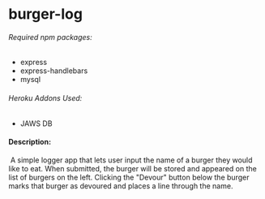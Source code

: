 # burger-log

###### Required npm packages:

- express
- express-handlebars
- mysql



###### Heroku Addons Used:

- JAWS DB



#### Description:

​	A simple logger app that lets user input the name of a burger they would like to eat. When submitted, the burger will be stored and appeared on the list of burgers on the left. Clicking the "Devour" button below the burger marks that burger as devoured and places a line through the name. 

